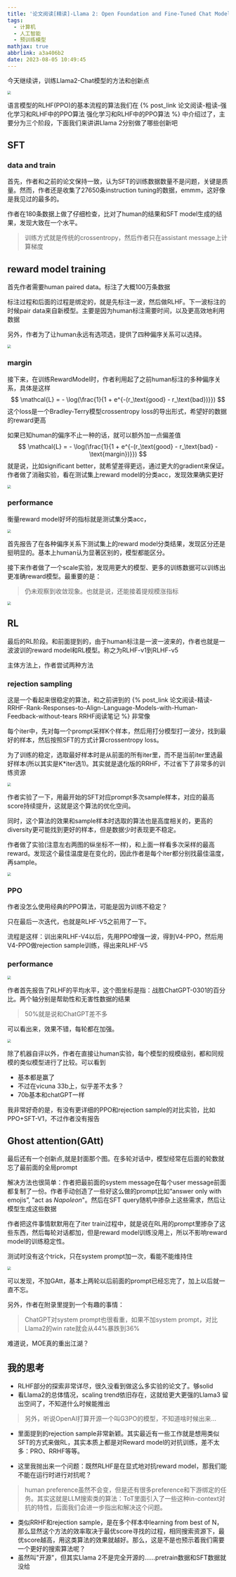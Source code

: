 ```yaml
---
title: '论文阅读[精读]-Llama 2: Open Foundation and Fine-Tuned Chat Models(下)'
tags:
  - 计算机
  - 人工智能
  - 预训练模型
mathjax: true
abbrlink: a3a406b2
date: 2023-08-05 10:49:45
---
```


今天继续讲，训练Llama2-Chat模型的方法和创新点

<img src="../files/images/LLaMA2/GAtt.png" style="zoom:50%;" >

语言模型的RLHF(PPO)的基本流程的算法我们在 {% post_link 论文阅读-粗读-强化学习和RLHF中的PPO算法 强化学习和RLHF中的PPO算法 %} 中介绍过了，主要分为三个阶段，下面我们来讲讲Llama 2分别做了哪些创新吧

<!-- more -->

## SFT

### data and train

首先，作者和之前的论文保持一致，认为SFT的训练数据数量不是问题，关键是质量。然而，作者还是收集了27650条instruction tuning的数据，emmm，这好像是我见过的最多的。

作者在180条数据上做了仔细检查，比对了human的结果和SFT model生成的结果，发现大致在一个水平。

>  训练方式就是传统的crossentropy，然后作者只在assistant message上计算梯度



## reward model training

首先作者需要human paired data。标注了大概100万条数据

标注过程和后面的过程是绑定的，就是先标注一波，然后做RLHF。下一波标注的时候pair data来自新模型。主要是因为human标注需要时间，以及更高效地利用数据

另外，作者为了让human永远有选项选，提供了四种偏序关系可以选择。

<img src="../files/images/LLaMA2/margin.png" style="zoom:50%;" >

### margin

接下来，在训练RewardModel时，作者利用起了之前human标注的多种偏序关系，具体是这样
$$
\mathcal{L} = - \log(\frac{1}{1 + e^{-(r_\text{good} - r_\text{bad})}})
$$
这个loss是一个Bradley-Terry模型crossentropy loss的导出形式，希望好的数据的reward更高

如果已知human的偏序不止一种的话，就可以额外加一点偏差值
$$
\mathcal{L} = - \log(\frac{1}{1 + e^{-(r_\text{good} - r_\text{bad} - \text{margin})}})
$$
就是说，比如significant better，就希望差得更远，通过更大的gradient来保证。作者做了消融实验，看在测试集上reward model的分类acc，发现效果确实更好

<img src="../files/images/LLaMA2/effect_of_margin.png" style="zoom:50%;" >

### performance

衡量reward model好坏的指标就是测试集分类acc，

<img src="../files/images/LLaMA2/different_order.png" style="zoom:50%;" >

首先报告了在各种偏序关系下测试集上的reward model分类结果，发现区分还是挺明显的。基本上human认为显著区别的，模型都能区分。

接下来作者做了一个scale实验，发现用更大的模型、更多的训练数据可以训练出更准确reward模型。最重要的是：

> 仍未观察到收敛现象。也就是说，还能接着提规模涨指标

<img src="../files/images/LLaMA2/scale_of_reward_model.png" style="zoom:50%;" >



## RL

最后的RL阶段。和前面提到的，由于human标注是一波一波来的，作者也就是一波波训的reward model和RL模型。称之为RLHF-v1到RLHF-v5

主体方法上，作者尝试两种方法

### rejection sampling

这是一个看起来很稳定的算法，和之前讲到的 {% post_link 论文阅读-精读-RRHF-Rank-Responses-to-Align-Language-Models-with-Human-Feedback-without-tears RRHF阅读笔记 %} 非常像

每个iter中，先对每一个prompt采样K个样本，然后用打分模型打一波分，找到最好的样本，然后按照SFT的方式计算crossentropy loss。

为了训练的稳定，选取最好样本时是从前面的所有iter里，而不是当前iter里选最好样本(所以其实是K*iter选1)。其实就是退化版的RRHF，不过省下了非常多的训练资源

<img src="../files/images/LLaMA2/avg_score.png" style="zoom:50%;" >

作者实验了一下，用最开始的SFT对应prompt多次sample样本，对应的最高score持续提升，这就是这个算法的优化空间。

同时，这个算法的效果和sample样本时选取的算法也是高度相关的，更高的diversity更可能找到更好的样本，但是数据少时表现更不稳定。

作者做了实验(注意左右两图的纵坐标不一样)，和上面一样看多次采样的最高reward。发现这个最佳温度是在变化的，因此作者是每个iter都分别找最佳温度，再sample。

<img src="../files/images/LLaMA2/temperature.png" style="zoom:50%;" >

### PPO

作者没怎么使用经典的PPO算法，可能是因为训练不稳定？

只在最后一次迭代，也就是RLHF-V5之前用了一下。

流程是这样：训出来RLHF-V4以后，先用PPO增强一波，得到V4-PPO，然后用V4-PPO做rejection sample训练，得出来RLHF-V5



### performance

<img src="../files/images/LLaMA2/rlhf_method.png" style="zoom:50%;" >

作者首先报告了RLHF的平均水平，这个图坐标是指：战胜ChatGPT-0301的百分比。两个轴分别是帮助性和无害性数据的结果

> 50%就是说和ChatGPT差不多

可以看出来，效果不错，每轮都在加强。

<img src="../files/images/LLaMA2/between_other.png" style="zoom:50%;" >

除了机器自评以外，作者在直接让human实验，每个模型的规模级别，都和同规模的类似模型进行了比较。可以看到

- 基本都是赢了
- 不过在vicuna 33b上，似乎差不太多？
- 70b基本和chatGPT一样

我非常好奇的是，有没有更详细的PPO和rejection sample的对比实验，比如PPO+SFT-V1，不过作者没有报告



## Ghost attention(GAtt)

最后还有一个创新点,就是封面那个图。在多轮对话中，模型经常在后面的轮数就忘了最前面的全局prompt

解决方法也很简单：作者把最前面的system message在每个user message前面都复制了一份。作者手动创造了一些好这么做的prompt比如“answer only with emojis”, "act as *Napoleon*"。然后在SFT query随机中掺杂上这些需求，然后让模型生成这些数据

作者把这件事情默默用在了iter train过程中，就是说在RL用的prompt里掺杂了这些东西，然后每轮对话都加，但是reward model训练没用上，所以不影响reward model的训练稳定性。

测试时没有这个trick，只在system prompt加一次，看能不能维持住

<img src="../files/images/LLaMA2/gatt_performance.png" style="zoom:50%;" >

可以发现，不加GAtt，基本上两轮以后前面的prompt已经忘完了，加上以后就一直不忘。

另外，作者在附录里提到一个有趣的事情：

> ChatGPT对system prompt也很看重，如果不加system prompt，对比Llama2的win rate就会从44%暴跌到36%

难道说，MOE真的重出江湖？



## 我的思考

- RLHF部分的探索非常详尽，很久没看到做这么多实验的论文了。够solid
- 看Llama2的总体情况，scaling trend依旧存在，这就给更大更强的Llama3 留出空间了，不知道什么时候能推出

> 另外，听说OpenAI打算开源一个叫G3PO的模型，不知道啥时候出来...

- 里面提到的rejection sample非常新颖。其实最近有一些工作就是想用类似SFT的方式来做RL，其实本质上都是对Reward model的对抗训练，差不太多：PRO、RRHF等等。

- 这里我抛出来一个问题：既然RLHF是在显式地对抗reward model，那我们能不能在运行时进行对抗呢？

> human preference虽然不会变，但是还有很多preference和下游绑定的任务。其实这就是LLM搜索类的算法：ToT里面引入了一些这种in-context对抗的特性，后面我们会进一步指出和解决这个问题。

- 类似RRHF和rejection sample，是在多个样本中learning from best of N，那么显然这个方法的效率取决于最优score寻找的过程，相同搜索资源下，最优score越高，用这类算法的效果就越好。那么，这是不是也预示着我们需要一个更好的搜索算法呢？
- 虽然叫"开源"，但其实Llama 2不是完全开源的……pretrain数据和SFT数据就没给
